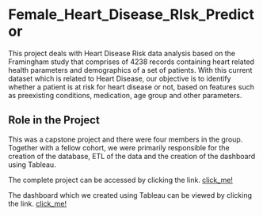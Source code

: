 # Female_Heart_Disease_RIsk_Predictor
This project deals with Heart Disease Risk data analysis based on the Framingham study that comprises of 4238 records containing heart related health parameters and demographics of a set of patients.  With this current dataset which is related to Heart Disease, our objective is to identify whether a patient is at risk for heart disease or not, based on features such as preexisting conditions, medication, age group and other parameters.

## Role in the Project
This was a capstone project and there were four members in the group. Together with a fellow cohort, we were primarily responsible for the creation of the database, ETL of the data and the creation of the dashboard using Tableau.

The complete project can be accessed by clicking the link.
[click_me!](https://github.com/RN2D-Project/BootCamp_Project)

The dashboard which we created using Tableau can be viewed by clicking the link.
[click_me!](https://public.tableau.com/app/profile/fhd.ucb2021/viz/FemaleHeartDiseasePredictor/Story_Board)
